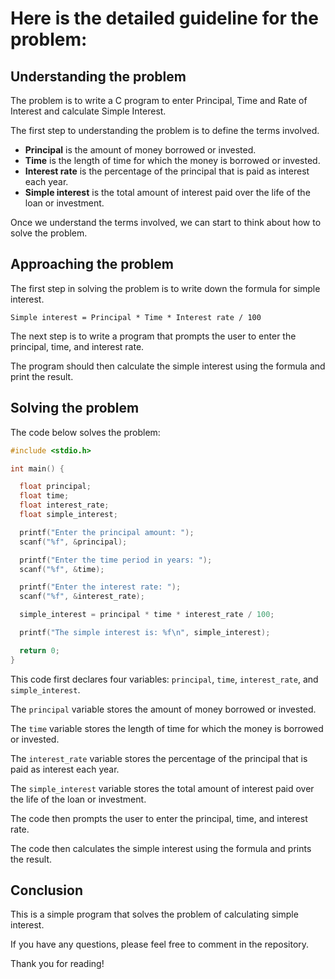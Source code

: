 # Here is the detailed guideline for the problem:

## Understanding the problem

The problem is to write a C program to enter Principal, Time and Rate of Interest and calculate Simple Interest.

The first step to understanding the problem is to define the terms involved.

* **Principal** is the amount of money borrowed or invested.
* **Time** is the length of time for which the money is borrowed or invested.
* **Interest rate** is the percentage of the principal that is paid as interest each year.
* **Simple interest** is the total amount of interest paid over the life of the loan or investment.

Once we understand the terms involved, we can start to think about how to solve the problem.

## Approaching the problem

The first step in solving the problem is to write down the formula for simple interest.

```
Simple interest = Principal * Time * Interest rate / 100
```

The next step is to write a program that prompts the user to enter the principal, time, and interest rate.

The program should then calculate the simple interest using the formula and print the result.

## Solving the problem

The code below solves the problem:

```c
#include <stdio.h>

int main() {

  float principal;
  float time;
  float interest_rate;
  float simple_interest;

  printf("Enter the principal amount: ");
  scanf("%f", &principal);

  printf("Enter the time period in years: ");
  scanf("%f", &time);

  printf("Enter the interest rate: ");
  scanf("%f", &interest_rate);

  simple_interest = principal * time * interest_rate / 100;

  printf("The simple interest is: %f\n", simple_interest);

  return 0;
}
```

This code first declares four variables: `principal`, `time`, `interest_rate`, and `simple_interest`.

The `principal` variable stores the amount of money borrowed or invested.

The `time` variable stores the length of time for which the money is borrowed or invested.

The `interest_rate` variable stores the percentage of the principal that is paid as interest each year.

The `simple_interest` variable stores the total amount of interest paid over the life of the loan or investment.

The code then prompts the user to enter the principal, time, and interest rate.

The code then calculates the simple interest using the formula and prints the result.

## Conclusion

This is a simple program that solves the problem of calculating simple interest.

If you have any questions, please feel free to comment in the repository.

Thank you for reading!